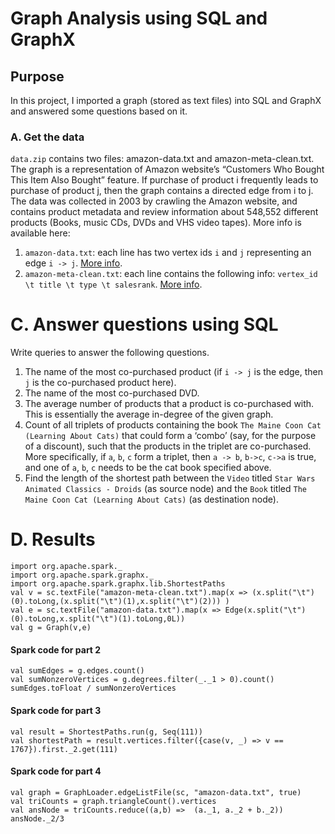 # Graph Analysis using SQL and GraphX

## Purpose

In this project, I imported a graph (stored as text files) into SQL and GraphX and answered some questions based on it. 

### A. Get the data

`data.zip` contains two files: amazon-data.txt and amazon-meta-clean.txt. The graph is a representation of Amazon website’s “Customers Who Bought This Item Also Bought” feature. If purchase of product i  frequently leads to purchase of product j, then the graph contains a directed edge from i to j. The data was collected in 2003 by crawling the Amazon website, and contains product metadata and review information about 548,552 different products (Books, music CDs, DVDs and VHS video tapes). More info is available here: 
1.	`amazon-data.txt`: each line has two vertex ids `i` and `j` representing an edge  `i -> j`.  [More info](https://snap.stanford.edu/data/amazon0302.html).
2.	`amazon-meta-clean.txt`: each line contains the following info: `vertex_id \t title \t type \t salesrank`. [More info](https://snap.stanford.edu/data/amazon-meta.html).

# C. Answer questions using SQL

Write queries to answer the following questions.

1.	The name of the most co-purchased product (if `i -> j` is the edge, then `j` is the co-purchased product here).
2.	The name of the most co-purchased DVD. 
3.	The average number of products that a product is co-purchased with. This is essentially the average in-degree of the given graph. 
4.	Count of all triplets of products containing the book `The Maine Coon Cat (Learning About Cats)`  that could form a ‘combo’ (say, for the purpose of a discount), such that the products in the triplet are co-purchased.  More specifically, if `a`, `b`, `c` form a triplet, then `a -> b`, `b->c`, `c->a` is true, and one of `a`, `b`, `c` needs to be the cat book specified above. 
5.	Find the length of the shortest path between the `Video` titled `Star Wars Animated Classics - Droids` (as source node) and the `Book` titled `The Maine Coon Cat (Learning About Cats)` (as destination node).

# D. Results

```
import org.apache.spark._
import org.apache.spark.graphx._
import org.apache.spark.graphx.lib.ShortestPaths
val v = sc.textFile("amazon-meta-clean.txt").map(x => (x.split("\t")(0).toLong,(x.split("\t")(1),x.split("\t")(2))) )
val e = sc.textFile("amazon-data.txt").map(x => Edge(x.split("\t")(0).toLong,x.split("\t")(1).toLong,0L))
val g = Graph(v,e)
```

#### Spark code for part 2

```
val sumEdges = g.edges.count()
val sumNonzeroVertices = g.degrees.filter(_._1 > 0).count()
sumEdges.toFloat / sumNonzeroVertices 
```

#### Spark code for part 3

```
val result = ShortestPaths.run(g, Seq(111))
val shortestPath = result.vertices.filter({case(v, _) => v == 1767}).first._2.get(111)
```

#### Spark code for part 4

```
val graph = GraphLoader.edgeListFile(sc, "amazon-data.txt", true)
val triCounts = graph.triangleCount().vertices
val ansNode = triCounts.reduce((a,b) =>  (a._1, a._2 + b._2))
ansNode._2/3
```
